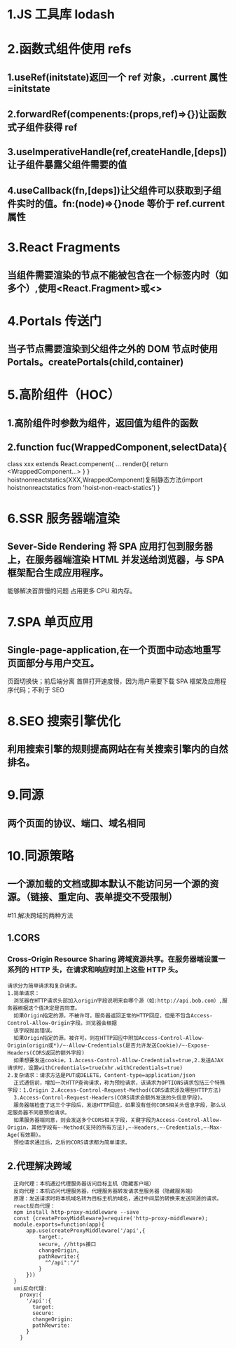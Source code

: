 # 1.JS 工具库 lodash

# 2.函数式组件使用 refs

## 1.useRef(initstate)返回一个 ref 对象，.current 属性=initstate

## 2.forwardRef(compenents:(props,ref)=>{})让函数式子组件获得 ref

## 3.useImperativeHandle(ref,createHandle,[deps])让子组件暴露父组件需要的值

## 4.useCallback(fn,[deps])让父组件可以获取到子组件实时的值。fn:(node)=>{}node 等价于 ref.current 属性

# 3.React Fragments

## 当组件需要渲染的节点不能被包含在一个标签内时（如多个<td>）,使用<React.Fragment>或<>

# 4.Portals 传送门

## 当子节点需要渲染到父组件之外的 DOM 节点时使用 Portals。createPortals(child,container)

# 5.高阶组件（HOC）

## 1.高阶组件时参数为组件，返回值为组件的函数

## 2.function fuc(WrappedComponent,selectData){

class xxx extends React.compenent{
...
render(){
return <WrappedComponent...>
}
}
hoistnonreactstatics(XXX,WrappedComponent)复制静态方法(import hoistnonreactstatics from 'hoist-non-react-statics')
}

# 6.SSR 服务器端渲染

## Sever-Side Rendering 将 SPA 应用打包到服务器上，在服务器端渲染 HTML 并发送给浏览器，与 SPA 框架配合生成应用程序。

能够解决首屏慢的问题
占用更多 CPU 和内存。

# 7.SPA 单页应用

## Single-page-application,在一个页面中动态地重写页面部分与用户交互。

页面切换快；前后端分离
首屏打开速度慢，因为用户需要下载 SPA 框架及应用程序代码；不利于 SEO

# 8.SEO 搜索引擎优化

## 利用搜索引擎的规则提高网站在有关搜索引擎内的自然排名。

# 9.同源

## 两个页面的协议、端口、域名相同

# 10.同源策略

## 一个源加载的文档或脚本默认不能访问另一个源的资源。（链接、重定向、表单提交不受限制）

#11.解决跨域的两种方法

## 1.CORS

### Cross-Origin Resource Sharing 跨域资源共享。在服务器端设置一系列的 HTTP 头，在请求和响应时加上这些 HTTP 头。

    请求分为简单请求和复杂请求。
    1.简单请求：
      浏览器在HTTP请求头部加入origin字段说明来自哪个源（如:http://api.bob.com）,服务器根据这个值决定是否同意。
      如果Origin指定的源，不被许可，服务器返回正常的HTTP回应，但是不包含Access-Control-Allow-Origin字段。浏览器会根据
      该字段抛出错误。
      如果Origin指定的源，被许可。则在HTTP回应中附加Access-Control-Allow-Origin(origin或*)/~-Allow-Credentials(是否允许发送Cookie)/~-Expose-Headers(CORS返回的额外字段)
      如果想要发送cookie，1.Access-Control-Allow-Credentials=true,2.发送AJAX请求时，设置withCredentials=true(xhr.withCredentials=true)
    2.复杂请求：请求方法是PUT或DELETE，Content-type=application/json
      正式通信前，增加一次HTTP查询请求，称为预检请求，该请求为OPTIONS请求包括三个特殊字段：1.Origin 2.Access-Control-Request-Method(CORS请求涉及哪些HTTP方法)
      3.Access-Control-Request-Headers(CORS请求会额外发送的头信息字段)。
      服务器端检查了这三个字段后，发送HTTP回应，如果没有任何CORS相关头信息字段，那么认定服务器不同意预检请求。
      如果服务器端同意，则会发送多个CORS相关字段，关键字段为Access-Control-Allow-Origin，其他字段有~-Method(支持的所有方法),~-Headers,~-Credentials,~-Max-Age(有效期)。
      预检请求通过后，之后的CORS请求都为简单请求。

## 2.代理解决跨域

      正向代理：本机通过代理服务器访问目标主机（隐藏客户端）
      反向代理：本机访问代理服务器，代理服务器转发请求至服务器（隐藏服务端）
      原理：发送请求时将本机域名转为目标主机的域名，通过中间层的转换来发送同源的请求。
      react反向代理：
      npm install http-proxy-middleware --save
      const {createProxyMiddleware}=require('http-proxy-middleware);
      module.exports=function(app){
          app.use(createProxyMiddleware('/api',{
              target:,
              secure, //https接口
              changeOrigin,
              pathRewrite:{
                "^/api":"/"
              }
          }))
      }
      umi反向代理:
        proxy:{
          '/api':{
            target:
            secure:
            changeOrigin:
            pathRewrite:
          }
        }
